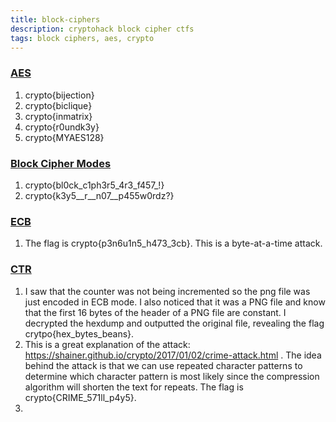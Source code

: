 ```yaml
---
title: block-ciphers
description: cryptohack block cipher ctfs
tags: block ciphers, aes, crypto
---
```

### <ins> AES </ins>
1. crypto{bijection}
2. crypto{biclique}
3. crypto{inmatrix}
4. crypto{r0undk3y}
5. crypto{MYAES128}

### <ins> Block Cipher Modes </ins>
1. crypto{bl0ck_c1ph3r5_4r3_f457_!}
2. crypto{k3y5__r__n07__p455w0rdz?}

### <ins> ECB </ins>
1. The flag is crypto{p3n6u1n5_h473_3cb}. This is a byte-at-a-time attack.


### <ins> CTR </ins>
1. I saw that the counter was not being incremented so the png file was just encoded in ECB mode. I also noticed that it was a PNG file and know that the first 16 bytes of the header of a PNG file are constant. I decrypted the hexdump and outputted the original file, revealing the flag crytpo{hex_bytes_beans}. 
2. This is a great explanation of the attack: <a href="https://shainer.github.io/crypto/2017/01/02/crime-attack.html"> https://shainer.github.io/crypto/2017/01/02/crime-attack.html </a>. The idea behind the attack is that we can use repeated character patterns to determine which character pattern is most likely since the compression algorithm will shorten the text for repeats. The flag is crypto{CRIME_571ll_p4y5}. 
3. 
